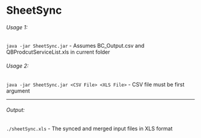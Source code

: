 # SheetSync
###### Usage 1:
`java -jar SheetSync.jar` - Assumes BC_Output.csv and QBProdcutServiceList.xls in current folder

###### Usage 2:
`java -jar SheetSync.jar <CSV File> <XLS File>` - CSV file must be first argument
___
###### Output:
`./sheetSync.xls` - The synced and merged input files in XLS format

